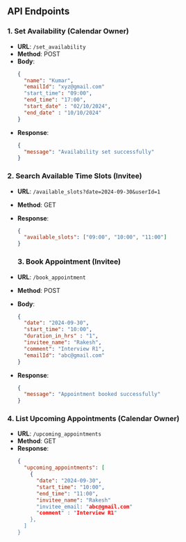 ## API Endpoints

### 1. Set Availability (Calendar Owner)

- **URL**: `/set_availability`
- **Method**: POST
- **Body**: 
  ```json
  {
    "name": "Kumar",
    "emailId": "xyz@gmail.com"
    "start_time": "09:00",
    "end_time": "17:00",
    "start_date" : "02/10/2024",
    "end_date" : "10/10/2024"
  }

- **Response**:
  ```json
  {
    "message": "Availability set successfully"
  }
  ```

### 2. Search Available Time Slots (Invitee)

- **URL**: `/available_slots?date=2024-09-30&userId=1`
- **Method**: GET
- **Response**:
  ```json
  {
    "available_slots": ["09:00", "10:00", "11:00"]
  }
  ```
  ### 3. Book Appointment (Invitee)

- **URL**: `/book_appointment`
- **Method**: POST
- **Body**:
  ```json
  {
    "date": "2024-09-30",
    "start_time": "10:00",
    "duration_in_hrs" : "1",
    "invitee_name": "Rakesh",
    "comment": "Interview R1",
    "emailId": "abc@gmail.com"
  }
  ```
- **Response**:
  ```json
  {
    "message": "Appointment booked successfully"
  }

### 4. List Upcoming Appointments (Calendar Owner)

- **URL**: `/upcoming_appointments`
- **Method**: GET
- **Response**:
  ```json
  {
    "upcoming_appointments": [
      {
        "date": "2024-09-30",
        "start_time": "10:00",
        "end_time": "11:00",
        "invitee_name": "Rakesh"
        "invitee_email: "abc@gmail.com"
        "comment" : "Interview R1" 
      },
    ]
  }